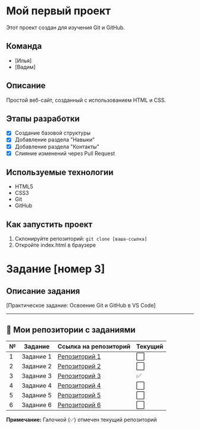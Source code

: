 # Мой первый проект

Этот проект создан для изучения Git и GitHub.

## Команда
- [Илья]
- [Вадим]

## Описание
Простой веб-сайт, созданный с использованием HTML и CSS.
## Этапы разработки
- [x] Создание базовой структуры
- [x] Добавление раздела "Навыки"
- [x] Добавление раздела "Контакты"
- [x] Слияние изменений через Pull Request

## Используемые технологии
- HTML5
- CSS3
- Git
- GitHub

## Как запустить проект
1. Склонируйте репозиторий: `git clone [ваша-ссылка]`
2. Откройте index.html в браузере

# Задание [номер 3]

## Описание задания
[Практическое задание: Освоение Git и GitHub в VS Code]

---

## 📁 Мои репозитории с заданиями

| № | Задание | Ссылка на репозиторий | Текущий |
|---|---------|----------------------|---------|
| 1 | Задание 1 | [Репозиторий 1](https://github.com/rgwaporj13/my-new-project) | ⬜ |
| 2 | Задание 2 | [Репозиторий 2](https://github.com/Teacher001-top/Task-002) | ⬜ |
| 3 | Задание 3 | [Репозиторий 3](https://github.com/rgwaporj13/my-first-project) | ✅ |
| 4 | Задание 4 | [Репозиторий 4](https://github.com/rgwaporj13/task-2.1) | ⬜ |
| 5 | Задание 5 | [Репозиторий 5]() | ⬜ |
| 6 | Задание 6 | [Репозиторий 6](https://github.com/rgwaporj13/task-2.1) | ⬜ |

**Примечание:** Галочкой (✅) отмечен текущий репозиторий
